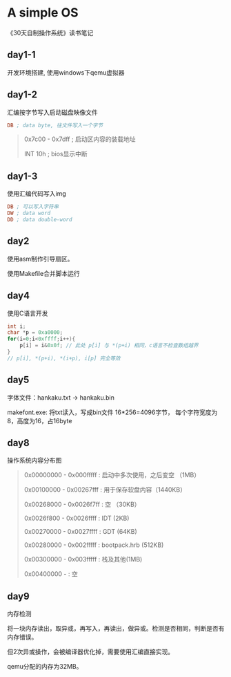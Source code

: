 # A simple OS
《30天自制操作系统》读书笔记

## day1-1
开发环境搭建, 使用windows下qemu虚拟器

## day1-2
汇编按字节写入启动磁盘映像文件
``` asm
DB ; data byte, 往文件写入一个字节
```
> 0x7c00 - 0x7dff ; 启动区内容的装载地址
> 
> INT 10h ; bios显示中断

## day1-3
使用汇编代码写入img
``` asm
DB ; 可以写入字符串
DW ; data word
DD ; data double-word
```

## day2
使用asm制作引导扇区。

使用Makefile合并脚本运行

## day4
使用C语言开发

``` c
int i;
char *p = 0xa0000;
for(i=0;i<0xffff;i++){
    p[i] = i&0x0f; // 此处 p[i] 与 *(p+i) 相同，c语言不检查数组越界
}
// p[i], *(p+i), *(i+p), i[p] 完全等效
```

## day5
字体文件：hankaku.txt -> hankaku.bin

makefont.exe: 将txt读入，写成bin文件 16*256=4096字节， 每个字符宽度为8，高度为16，占16byte

## day8
操作系统内容分布图
> 0x00000000 - 0x000fffff : 启动中多次使用，之后变空 （1MB）
>
> 0x00100000 - 0x00267fff : 用于保存软盘内容（1440KB）
> 
> 0x00268000 - 0x0026f7ff : 空 （30KB）
>
> 0x0026f800 - 0x0026ffff : IDT (2KB)
> 
> 0x00270000 - 0x0027ffff : GDT (64KB)
>
> 0x00280000 - 0x002fffff : bootpack.hrb (512KB)
>
> 0x00300000 - 0x003fffff : 栈及其他(1MB)
>
> 0x00400000 -            : 空

## day9
内存检测

将一块内存读出，取异或，再写入，再读出，做异或。检测是否相同，判断是否有内存错误。

但2次异或操作，会被编译器优化掉，需要使用汇编直接实现。

qemu分配的内存为32MB。
